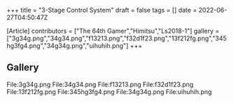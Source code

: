 +++
title = "3-Stage Control System"
draft = false
tags = []
date = 2022-06-27T04:50:47Z

[Article]
contributors = ["The 64th Gamer","Himitsu","Ls2018-1"]
gallery = ["3g34g.png","34g34.png","f13213.png","f32d1f23.png","13f212fg.png","345hg3fg4.png","34g34g.png","uihuhih.png"]
+++
## Gallery ##
<gallery>
File:3g34g.png
File:34g34.png
File:f13213.png
File:f32d1f23.png
File:13f212fg.png
File:345hg3fg4.png
File:34g34g.png
File:uihuhih.png
</gallery>
